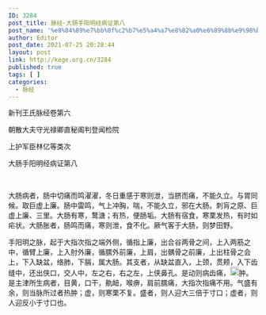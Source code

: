 ```yaml
---
ID: 3284
post_title: 脉经·大肠手阳明经病证第八
post_name: '%e8%84%89%e7%bb%8f%c2%b7%e5%a4%a7%e8%82%a0%e6%89%8b%e9%98%b3%e6%98%8e%e7%bb%8f%e7%97%85%e8%af%81%e7%ac%ac%e5%85%ab'
author: Editor
post_date: 2021-07-25 20:28:44
layout: post
link: http://kege.org.cn/3284
published: true
tags: [ ]
categories:
  - 脉经
---
```

新刊王氏脉经卷第六

朝散大夫守光禄卿直秘阁判登闻检院

上护军臣林亿等类次

大肠手阳明经病证第八

&nbsp;
<p class="content">大肠病者，肠中切痛而鸣濯濯，冬日重感于寒则泄，当脐而痛，不能久立。与胃同候。取巨虚上廉。肠中雷鸣，气上冲胸，喘，不能久立，邪在大肠。刺肓之原、巨虚上廉、三里。大肠有寒，鹜溏；有热，便肠垢。大肠有宿食，寒栗发热，有时如疟状。大肠胀者，肠鸣而痛，寒则泄，食不化。厥气客于大肠，则梦田野。</p>
<p class="content">手阳明之脉，起于大指次指之端外侧，循指上廉，出合谷两骨之间，上入两筋之中，循臂上廉，上入肘外廉，循臑外前廉，上肩，出髃骨之前廉，上出柱骨之会上，下入缺盆，络肺，下膈，属大肠。其支者，从缺盆直入，上颈，贯颊，入下齿缝中，还出侠口，交人中，左之右，右之左，上侠鼻孔。是动则病齿痛，<img class="picture_character" src="https://rwzyzs.pmphai.com/epub/5cd2470a7d1edc32c10d4456/OEBPS/images/txt006_13.png" alt="img" width="18" height="18" />肿。是主津所生病者，目黄，口干，鼽衄，喉痹，肩前臑痛，大指次指痛不用。气盛有余，则当脉所过者热肿；虚，则寒栗不复。盛者，则人迎大三倍于寸口；虚者，则人迎反小于寸口也。</p>